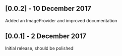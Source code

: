 ## [0.0.2] - 10 December 2017
Added an ImageProvider and improved documentation

## [0.0.1] - 2 December 2017
Initial release, should be polished